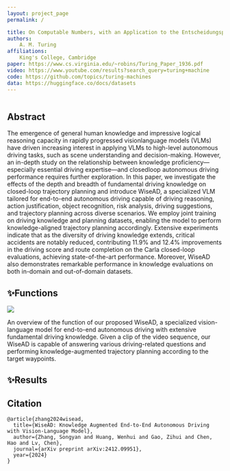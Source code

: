 ```yaml
---
layout: project_page
permalink: /

title: On Computable Numbers, with an Application to the Entscheidungsproblem
authors:
    A. M. Turing
affiliations:
    King's College, Cambridge
paper: https://www.cs.virginia.edu/~robins/Turing_Paper_1936.pdf
video: https://www.youtube.com/results?search_query=turing+machine
code: https://github.com/topics/turing-machines
data: https://huggingface.co/docs/datasets
---
```


<!-- Using HTML to center the abstract -->
<div class="columns is-centered has-text-centered">
    <div class="column is-four-fifths">
        <h2>Abstract</h2>
        <div class="content has-text-justified">
The emergence of general human knowledge and impressive logical reasoning capacity in rapidly progressed visionlanguage models (VLMs) have driven increasing interest in applying VLMs to high-level autonomous driving tasks, such as scene understanding and decision-making. However, an in-depth study on the relationship between knowledge proficiency—especially essential driving expertise—and closedloop autonomous driving performance requires further exploration. In this paper, we investigate the effects of the depth and breadth of fundamental driving knowledge on closed-loop trajectory planning and introduce WiseAD, a specialized VLM tailored for end-to-end autonomous driving capable of driving reasoning, action justification, object recognition, risk analysis, driving suggestions, and trajectory planning across diverse scenarios. We employ joint training on driving knowledge and planning datasets, enabling the model to perform knowledge-aligned trajectory
planning accordingly. Extensive experiments indicate that as the diversity of driving knowledge extends, critical accidents
are notably reduced, contributing 11.9% and 12.4% improvements in the driving score and route completion on the Carla
closed-loop evaluations, achieving state-of-the-art performance. Moreover, WiseAD also demonstrates remarkable
performance in knowledge evaluations on both in-domain and out-of-domain datasets.
        </div>
    </div>
</div>

## ✨Functions

<image src="./assets/WiseAD.png"/>

An overview of the function of our proposed WiseAD, a specialized vision-language model for end-to-end autonomous driving with extensive
fundamental driving knowledge. Given a clip of the video sequence, our WiseAD is capable of answering various driving-related questions
and performing knowledge-augmented trajectory planning according to the target waypoints.

## ✨Results


## Citation
```
@article{zhang2024wisead,
  title={WiseAD: Knowledge Augmented End-to-End Autonomous Driving with Vision-Language Model},
  author={Zhang, Songyan and Huang, Wenhui and Gao, Zihui and Chen, Hao and Lv, Chen},
  journal={arXiv preprint arXiv:2412.09951},
  year={2024}
}
```
